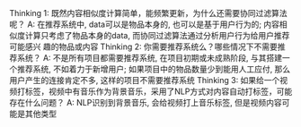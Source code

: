 Thinking 1: 既然内容相似度计算简单，能频繁更新，为什么还需要协同过滤算法呢？
A: 在推荐系统中, data可以是物品本身的, 也可以是基于用户行为的; 内容相似度计算只考虑了物品本身的data, 而协同过滤算法通过分析用户行为给用户推荐可能感兴    趣的物品或内容
Thinking 2: 你需要推荐系统么？哪些情况下不需要推荐系统？
A: 不是所有项目都需要推荐系统, 在项目初期或未成熟阶段, 与其搭建一个推荐系统, 不如着力于新增用户; 如果项目中的物品数量少到能用人工应付, 那么用户产生的连接肯定不多, 这样的项目不需要推荐系统
Thinking 3: 如果给一个视频打标签，视频中有音乐作为背景音乐，采用了NLP方式对内容自动打标签，可能存在什么问题？
A: NLP识别到背景音乐, 会给视频打上音乐标签, 但是视频内容可能是其他类型
